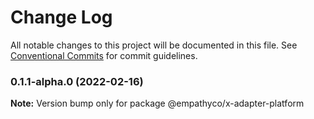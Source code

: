 # Change Log

All notable changes to this project will be documented in this file.
See [Conventional Commits](https://conventionalcommits.org) for commit guidelines.

### 0.1.1-alpha.0 (2022-02-16)

**Note:** Version bump only for package @empathyco/x-adapter-platform
